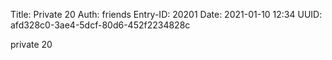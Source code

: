 Title: Private 20
Auth: friends
Entry-ID: 20201
Date: 2021-01-10 12:34
UUID: afd328c0-3ae4-5dcf-80d6-452f2234828c

private 20
